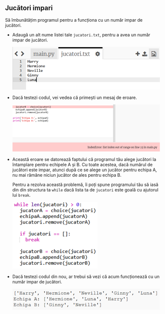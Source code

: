 ## Jucători impari

Să îmbunătățim programul pentru a funcționa cu un număr impar de jucători.

+ Adaugă un alt nume listei tale `jucatori.txt`, pentru a avea un număr impar de jucători.
    
    ![captură de ecran](images/team-luna.png)

+ Dacă testezi codul, vei vedea că primești un mesaj de eroare.
    
    ![captură de ecran](images/team-error.png)

+ Această eroare se datorează faptului că programul tău alege jucători la întamplare pentru echipele A și B. Cu toate acestea, dacă numărul de jucători este impar, atunci după ce se alege un jucător pentru echipa A, nu mai rămâne niciun jucător de ales pentru echipa B.
    
    Pentru a rezolva această problemă, îi poți spune programului tău să iasă din din structura ta `while` dacă lista ta de `jucatori` este goală cu ajutorul lui `break`.
    
    ![captură de ecran](images/team-fix.png)

+ Dacă testezi codul din nou, ar trebui să vezi că acum funcționează cu un număr impar de jucători.
    
    ![captură de ecran](images/team-fix-test.png)